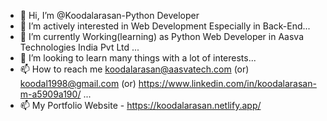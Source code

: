 - 👋 Hi, I’m @Koodalarasan-Python Developer 
- 👀 I’m actively interested in Web Development Especially in Back-End...
- 🌱 I’m currently Working(learning) as Python Web Developer in Aasva Technologies India Pvt Ltd ...
- 💞️ I’m looking to learn many things with a lot of interests...
- 📫 How to reach me koodalarasan@aasvatech.com (or) koodal1998@gmail.com (or) https://www.linkedin.com/in/koodalarasan-m-a5909a190/ ...
- 📫 My Portfolio Website - https://koodalarasan.netlify.app/

<!---
Koodalarasan-FSD/Koodalarasan-FSD is a ✨ special ✨ repository because its `README.md` (this file) appears on your GitHub profile.
You can click the Preview link to take a look at your changes.
--->
